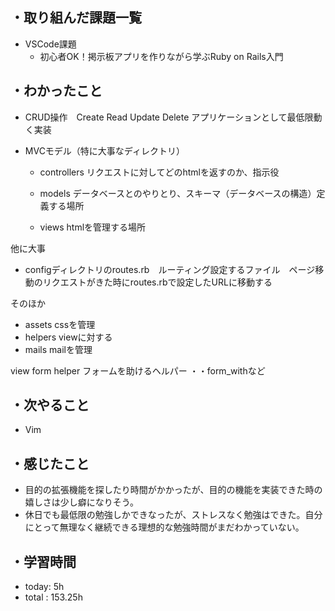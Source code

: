 ## ・取り組んだ課題一覧
- VSCode課題
   -  初心者OK！掲示板アプリを作りながら学ぶRuby on Rails入門
## ・わかったこと
 - CRUD操作　Create Read Update Delete アプリケーションとして最低限動く実装

 - MVCモデル（特に大事なディレクトリ）
   - controllers リクエストに対してどのhtmlを返すのか、指示役

   -  models データベースとのやりとり、スキーマ（データベースの構造）定義する場所

   -  views htmlを管理する場所

他に大事

   -  configディレクトリのroutes.rb　ルーティング設定するファイル　ページ移動のリクエストがきた時にroutes.rbで設定したURLに移動する

そのほか

   - assets cssを管理
   - helpers viewに対する
   - mails mailを管理

view form helper フォームを助けるヘルパー ・・form_withなど

## ・次やること
- Vim

## ・感じたこと
- 目的の拡張機能を探したり時間がかかったが、目的の機能を実装できた時の嬉しさは少し癖になりそう。
- 休日でも最低限の勉強しかできなったが、ストレスなく勉強はできた。自分にとって無理なく継続できる理想的な勉強時間がまだわかっていない。

## ・学習時間
- today:   5h
- total  : 153.25h